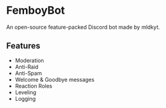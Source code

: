 # FemboyBot

An open-source feature-packed Discord bot made by mldkyt.

## Features

- Moderation
- Anti-Raid
- Anti-Spam
- Welcome & Goodbye messages
- Reaction Roles
- Leveling
- Logging
